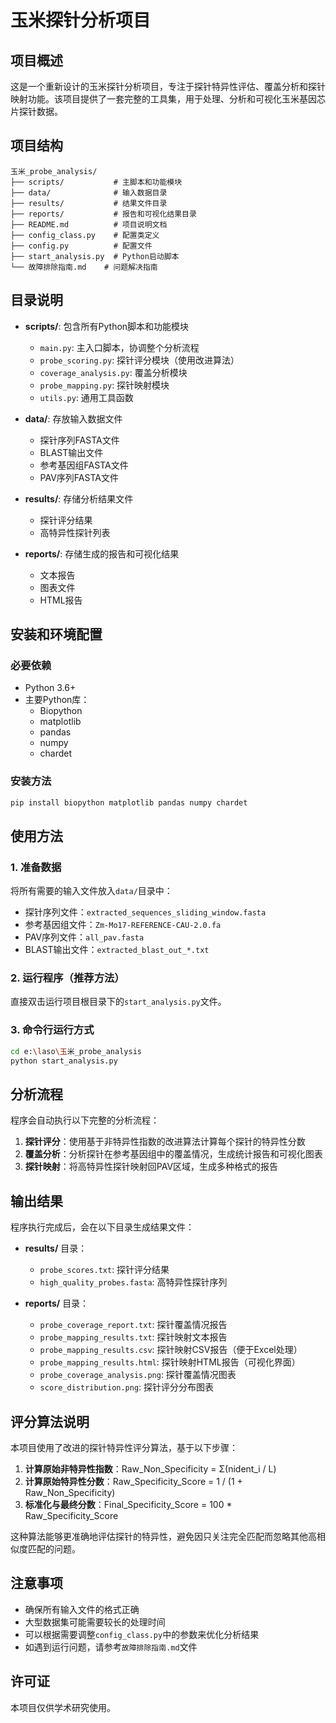 # 玉米探针分析项目

## 项目概述
这是一个重新设计的玉米探针分析项目，专注于探针特异性评估、覆盖分析和探针映射功能。该项目提供了一套完整的工具集，用于处理、分析和可视化玉米基因芯片探针数据。

## 项目结构

```
玉米_probe_analysis/
├── scripts/           # 主脚本和功能模块
├── data/              # 输入数据目录
├── results/           # 结果文件目录
├── reports/           # 报告和可视化结果目录
├── README.md          # 项目说明文档
├── config_class.py    # 配置类定义
├── config.py          # 配置文件
├── start_analysis.py  # Python启动脚本
└── 故障排除指南.md    # 问题解决指南
```

## 目录说明

- **scripts/**: 包含所有Python脚本和功能模块
  - `main.py`: 主入口脚本，协调整个分析流程
  - `probe_scoring.py`: 探针评分模块（使用改进算法）
  - `coverage_analysis.py`: 覆盖分析模块
  - `probe_mapping.py`: 探针映射模块
  - `utils.py`: 通用工具函数

- **data/**: 存放输入数据文件
  - 探针序列FASTA文件
  - BLAST输出文件
  - 参考基因组FASTA文件
  - PAV序列FASTA文件

- **results/**: 存储分析结果文件
  - 探针评分结果
  - 高特异性探针列表

- **reports/**: 存储生成的报告和可视化结果
  - 文本报告
  - 图表文件
  - HTML报告

## 安装和环境配置

### 必要依赖
- Python 3.6+ 
- 主要Python库：
  - Biopython
  - matplotlib
  - pandas
  - numpy
  - chardet

### 安装方法
```bash
pip install biopython matplotlib pandas numpy chardet
```

## 使用方法

### 1. 准备数据
将所有需要的输入文件放入`data/`目录中：
- 探针序列文件：`extracted_sequences_sliding_window.fasta`
- 参考基因组文件：`Zm-Mo17-REFERENCE-CAU-2.0.fa`
- PAV序列文件：`all_pav.fasta`
- BLAST输出文件：`extracted_blast_out_*.txt`

### 2. 运行程序（推荐方法）
直接双击运行项目根目录下的`start_analysis.py`文件。

### 3. 命令行运行方式
```bash
cd e:\laso\玉米_probe_analysis
python start_analysis.py
```

## 分析流程

程序会自动执行以下完整的分析流程：

1. **探针评分**：使用基于非特异性指数的改进算法计算每个探针的特异性分数
2. **覆盖分析**：分析探针在参考基因组中的覆盖情况，生成统计报告和可视化图表
3. **探针映射**：将高特异性探针映射回PAV区域，生成多种格式的报告

## 输出结果

程序执行完成后，会在以下目录生成结果文件：

- **results/** 目录：
  - `probe_scores.txt`: 探针评分结果
  - `high_quality_probes.fasta`: 高特异性探针序列

- **reports/** 目录：
  - `probe_coverage_report.txt`: 探针覆盖情况报告
  - `probe_mapping_results.txt`: 探针映射文本报告
  - `probe_mapping_results.csv`: 探针映射CSV报告（便于Excel处理）
  - `probe_mapping_results.html`: 探针映射HTML报告（可视化界面）
  - `probe_coverage_analysis.png`: 探针覆盖情况图表
  - `score_distribution.png`: 探针评分分布图表

## 评分算法说明

本项目使用了改进的探针特异性评分算法，基于以下步骤：

1. **计算原始非特异性指数**：Raw_Non_Specificity = Σ(nident_i / L)
2. **计算原始特异性分数**：Raw_Specificity_Score = 1 / (1 + Raw_Non_Specificity)
3. **标准化与最终分数**：Final_Specificity_Score = 100 * Raw_Specificity_Score

这种算法能够更准确地评估探针的特异性，避免因只关注完全匹配而忽略其他高相似度匹配的问题。

## 注意事项

- 确保所有输入文件的格式正确
- 大型数据集可能需要较长的处理时间
- 可以根据需要调整`config_class.py`中的参数来优化分析结果
- 如遇到运行问题，请参考`故障排除指南.md`文件

## 许可证

本项目仅供学术研究使用。